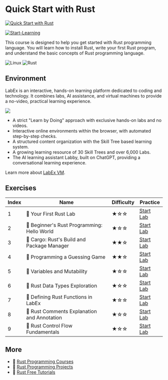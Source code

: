 # Quick Start with Rust

[![Quick Start with Rust](https://cover-creator.labex.io/quick-start-with-rust.png)](https://labex.io/courses/quick-start-with-rust)

[![Start-Learning](https://img.shields.io/badge/Start-Learning-whitesmoke?style=for-the-badge)](https://labex.io/courses/quick-start-with-rust)

This course is designed to help you get started with Rust programming language. You will learn how to install Rust, write your first Rust program, and understand the basic concepts of Rust programming language.

![Linux](https://img.shields.io/badge/Linux-whitesmoke?style=for-the-badge&logo=linux)
![Rust](https://img.shields.io/badge/Rust-whitesmoke?style=for-the-badge&logo=rust)


## Environment

LabEx is an interactive, hands-on learning platform dedicated to coding and technology. It combines labs, AI assistance, and virtual machines to provide a no-video, practical learning experience.

![](https://tutorial-screenshot.getvm.io/images/vm-1725247253.png)

- A strict "Learn by Doing" approach with exclusive hands-on labs and no videos.
- Interactive online environments within the browser, with automated step-by-step checks.
- A structured content organization with the Skill Tree based learning system.
- A growing learning resource of 30 Skill Trees and over 6,000 Labs.
- The AI learning assistant Labby, built on ChatGPT, providing a conversational learning experience.

Learn more about [LabEx VM](https://support.labex.io/using-labex/virtual-machine).

## Exercises

|   Index | Name                                        | Difficulty   | Practice                                                                                                                |
|---------|---------------------------------------------|--------------|-------------------------------------------------------------------------------------------------------------------------|
|       1 | 📖 Your First Rust Lab                      | ★☆☆          | <a target='_blank' href='https://labex.io/tutorials/rust-your-first-rust-lab-101055'>Start Lab</a>                      |
|       2 | 📖 Beginner's Rust Programming: Hello World | ★☆☆          | <a target='_blank' href='https://labex.io/tutorials/rust-beginner-s-rust-programming-hello-world-100384'>Start Lab</a>  |
|       3 | 📖 Cargo: Rust's Build and Package Manager  | ★★☆          | <a target='_blank' href='https://labex.io/tutorials/rust-cargo-rust-s-build-and-package-manager-100385'>Start Lab</a>   |
|       4 | 📖 Programming a Guessing Game              | ★★☆          | <a target='_blank' href='https://labex.io/tutorials/rust-programming-a-guessing-game-100386'>Start Lab</a>              |
|       5 | 📖 Variables and Mutability                 | ★☆☆          | <a target='_blank' href='https://labex.io/tutorials/rust-variables-and-mutability-100387'>Start Lab</a>                 |
|       6 | 📖 Rust Data Types Exploration              | ★☆☆          | <a target='_blank' href='https://labex.io/tutorials/rust-rust-data-types-exploration-100388'>Start Lab</a>              |
|       7 | 📖 Defining Rust Functions in LabEx         | ★☆☆          | <a target='_blank' href='https://labex.io/tutorials/rust-defining-rust-functions-in-labex-100389'>Start Lab</a>         |
|       8 | 📖 Rust Comments Explanation and Annotation | ★☆☆          | <a target='_blank' href='https://labex.io/tutorials/rust-rust-comments-explanation-and-annotation-100390'>Start Lab</a> |
|       9 | 📖 Rust Control Flow Fundamentals           | ★☆☆          | <a target='_blank' href='https://labex.io/tutorials/rust-rust-control-flow-fundamentals-100391'>Start Lab</a>           |

## More

- 🔗 [Rust Programming Courses](https://github.com/labex-labs/awesome-programming-courses)
- 🔗 [Rust Programming Projects](https://github.com/labex-labs/awesome-programming-projects)
- 🔗 [Rust Free Tutorials](https://github.com/labex-labs/rust-free-tutorials)

